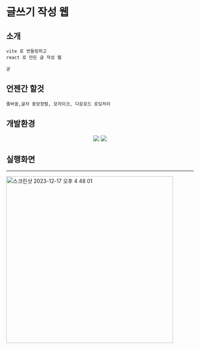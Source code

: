# 글쓰기 작성 웹


## 소개
```
vite 로 번들링하고
react 로 만든 글 작성 웹

굳

```

## 언젠간 할것
```
줄바꿈,글자 중앙정렬, 모자이크, 다운로드 로딩처리

```



## 개발환경
<div align="center">
	<img src="https://img.shields.io/badge/React-61DAFB?style=flat&logo=react&logoColor=white" />
	<img src="https://img.shields.io/badge/vite-646CFF?style=flat&logo=vite&logoColor=white" />
</div>


## 실행화면
-------------------------

<img width="448" alt="스크린샷 2023-12-17 오후 4 48 01" src="https://github.com/rudals95/open_api_poke/assets/97620951/9a4ffffa-c41b-45e2-8710-e4f07c615784">
